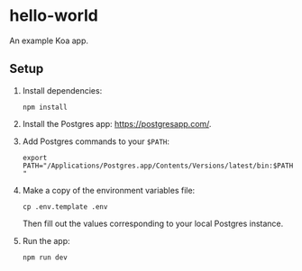 # hello-world

An example Koa app.

## Setup

1. Install dependencies:

   `npm install`

2. Install the Postgres app: https://postgresapp.com/.
3. Add Postgres commands to your `$PATH`:

   `export PATH="/Applications/Postgres.app/Contents/Versions/latest/bin:$PATH"`

4. Make a copy of the environment variables file:

   `cp .env.template .env`

   Then fill out the values corresponding to your local Postgres instance.

5. Run the app:

   `npm run dev`
